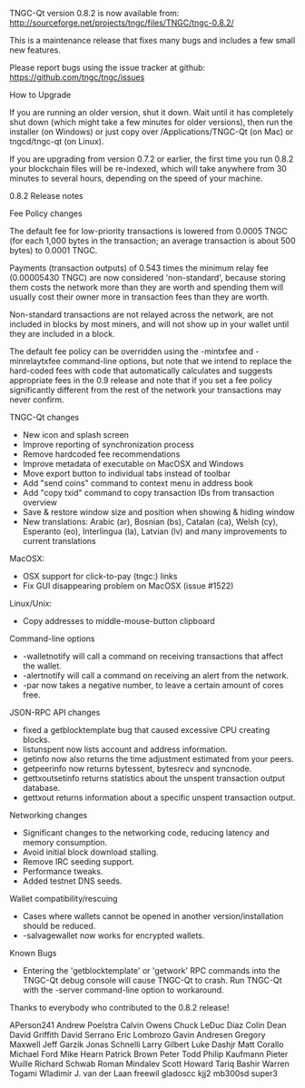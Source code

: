 TNGC-Qt version 0.8.2 is now available from:
  http://sourceforge.net/projects/tngc/files/TNGC/tngc-0.8.2/

This is a maintenance release that fixes many bugs and includes
a few small new features.

Please report bugs using the issue tracker at github:
  https://github.com/tngc/tngc/issues


How to Upgrade

If you are running an older version, shut it down. Wait
until it has completely shut down (which might take a few minutes for older
versions), then run the installer (on Windows) or just copy over
/Applications/TNGC-Qt (on Mac) or tngcd/tngc-qt (on Linux).

If you are upgrading from version 0.7.2 or earlier, the first time you
run 0.8.2 your blockchain files will be re-indexed, which will take
anywhere from 30 minutes to several hours, depending on the speed of
your machine.

0.8.2 Release notes

Fee Policy changes

The default fee for low-priority transactions is lowered from 0.0005 TNGC 
(for each 1,000 bytes in the transaction; an average transaction is
about 500 bytes) to 0.0001 TNGC.

Payments (transaction outputs) of 0.543 times the minimum relay fee
(0.00005430 TNGC) are now considered 'non-standard', because storing them
costs the network more than they are worth and spending them will usually
cost their owner more in transaction fees than they are worth.

Non-standard transactions are not relayed across the network, are not included
in blocks by most miners, and will not show up in your wallet until they are
included in a block.

The default fee policy can be overridden using the -mintxfee and -minrelaytxfee
command-line options, but note that we intend to replace the hard-coded fees
with code that automatically calculates and suggests appropriate fees in the
0.9 release and note that if you set a fee policy significantly different from
the rest of the network your transactions may never confirm.

TNGC-Qt changes

* New icon and splash screen
* Improve reporting of synchronization process
* Remove hardcoded fee recommendations
* Improve metadata of executable on MacOSX and Windows
* Move export button to individual tabs instead of toolbar
* Add "send coins" command to context menu in address book
* Add "copy txid" command to copy transaction IDs from transaction overview
* Save & restore window size and position when showing & hiding window
* New translations: Arabic (ar), Bosnian (bs), Catalan (ca), Welsh (cy),
  Esperanto (eo), Interlingua (la), Latvian (lv) and many improvements
  to current translations

MacOSX:
* OSX support for click-to-pay (tngc:) links
* Fix GUI disappearing problem on MacOSX (issue #1522)

Linux/Unix:
* Copy addresses to middle-mouse-button clipboard


Command-line options

* -walletnotify will call a command on receiving transactions that affect the wallet.
* -alertnotify will call a command on receiving an alert from the network.
* -par now takes a negative number, to leave a certain amount of cores free.

JSON-RPC API changes

* fixed a getblocktemplate bug that caused excessive CPU creating blocks.
* listunspent now lists account and address information.
* getinfo now also returns the time adjustment estimated from your peers.
* getpeerinfo now returns bytessent, bytesrecv and syncnode.
* gettxoutsetinfo returns statistics about the unspent transaction output database.
* gettxout returns information about a specific unspent transaction output.


Networking changes

* Significant changes to the networking code, reducing latency and memory consumption.
* Avoid initial block download stalling.
* Remove IRC seeding support.
* Performance tweaks.
* Added testnet DNS seeds.

Wallet compatibility/rescuing

* Cases where wallets cannot be opened in another version/installation should be reduced.
* -salvagewallet now works for encrypted wallets.


Known Bugs

* Entering the 'getblocktemplate' or 'getwork' RPC commands into the TNGC-Qt debug
console will cause TNGC-Qt to crash. Run TNGC-Qt with the -server command-line
option to workaround.

Thanks to everybody who contributed to the 0.8.2 release!

APerson241
Andrew Poelstra
Calvin Owens
Chuck LeDuc Díaz
Colin Dean
David Griffith
David Serrano
Eric Lombrozo
Gavin Andresen
Gregory Maxwell
Jeff Garzik
Jonas Schnelli
Larry Gilbert
Luke Dashjr
Matt Corallo
Michael Ford
Mike Hearn
Patrick Brown
Peter Todd
Philip Kaufmann
Pieter Wuille
Richard Schwab
Roman Mindalev
Scott Howard
Tariq Bashir
Warren Togami
Wladimir J. van der Laan
freewil
gladoscc
kjj2
mb300sd
super3
